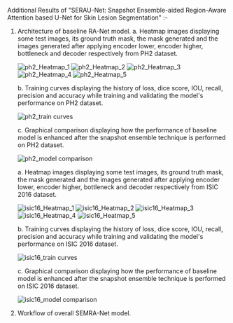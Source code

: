 Additional Results of "SERAU-Net: Snapshot Ensemble-aided Region-Aware Attention based U-Net for Skin Lesion Segmentation" :-

1. Architecture of baseline RA-Net model.
    a. Heatmap images displaying some test images, its ground truth mask, the mask generated and the images generated after applying encoder lower, encoder higher, bottleneck and decoder respectively from PH2 dataset.
   
   ![ph2_Heatmap_1](https://github.com/user-attachments/assets/3aa85ab3-f265-48a2-8a74-d30af7f31daa)
   ![ph2_Heatmap_2](https://github.com/user-attachments/assets/bba1a3a8-b363-431d-ac20-92a7f6dd72fa)
   ![ph2_Heatmap_3](https://github.com/user-attachments/assets/c97325d2-9c2d-4b33-a708-8e912835a749)
   ![ph2_Heatmap_4](https://github.com/user-attachments/assets/4de39aea-6497-4f0a-bfdb-f70a5d6370a1)
   ![ph2_Heatmap_5](https://github.com/user-attachments/assets/ae3f70ed-5357-483a-8d9b-a5d7d73c55a9)

    b. Training curves displaying the history of loss, dice score, IOU, recall, precision and accuracy while training and validating the model's performance on PH2 dataset.
   
    ![ph2_train curves](https://github.com/user-attachments/assets/91c4602d-8889-4efa-a791-2e657f3d0b43)

    c. Graphical comparison displaying how the performance of baseline model is enhanced after the snapshot ensemble technique is performed on PH2 dataset.
   
    ![ph2_model comparison](https://github.com/user-attachments/assets/4bd01ede-fe6c-48fa-92e3-8773a763a20d)

    a. Heatmap images displaying some test images, its ground truth mask, the mask generated and the images generated after applying encoder lower, encoder higher, bottleneck and decoder respectively from ISIC 2016 dataset.
   
   ![isic16_Heatmap_1](https://github.com/user-attachments/assets/ffd096e3-ef69-44f8-8851-ad37d784b53f)
   ![isic16_Heatmap_2](https://github.com/user-attachments/assets/a81fc0c7-876b-42aa-b6fa-d74899bf3c71)
   ![isic16_Heatmap_3](https://github.com/user-attachments/assets/94ff5f3a-849d-424d-8251-850e7d46c7a5)
   ![isic16_Heatmap_4](https://github.com/user-attachments/assets/2ace0e70-599b-4c3a-8a75-6ee8ce1f2c5a)
   ![isic16_Heatmap_5](https://github.com/user-attachments/assets/54610014-f84a-4713-b009-4c6d9f65ae44)

    b. Training curves displaying the history of loss, dice score, IOU, recall, precision and accuracy while training and validating the model's performance on ISIC 2016 dataset.
   
    ![isic16_train curves](https://github.com/user-attachments/assets/f5a2f9ae-423e-4245-8e18-05d15a533171)
   
    c. Graphical comparison displaying how the performance of baseline model is enhanced after the snapshot ensemble technique is performed on ISIC 2016 dataset.
   
    ![isic16_model comparison](https://github.com/user-attachments/assets/e7bce41d-74f4-4daa-90d9-7367dd614e7a)
   
6. Workflow of overall SEMRA-Net model.
